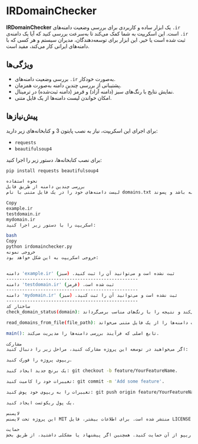 # IRDomainChecker

**IRDomainChecker** یک ابزار ساده و کاربردی برای بررسی وضعیت دامنه‌های `.ir` است. این اسکریپت به شما کمک می‌کند تا به‌سرعت بررسی کنید که آیا یک دامنه‌ی `.ir` ثبت شده است یا خیر. این ابزار برای توسعه‌دهندگان، مدیران سیستم و هر کسی که با دامنه‌های ایرانی کار می‌کند، مفید است.

## ویژگی‌ها
- بررسی وضعیت دامنه‌های `.ir` به‌صورت خودکار.
- پشتیبانی از بررسی چندین دامنه به‌صورت همزمان.
- نمایش نتایج با رنگ‌های سبز (دامنه آزاد) و قرمز (دامنه ثبت‌شده) در ترمینال.
- امکان خواندن لیست دامنه‌ها از یک فایل متنی.

## پیش‌نیازها
برای اجرای این اسکریپت، نیاز به نصب پایتون 3 و کتابخانه‌های زیر دارید:
- `requests`
- `beautifulsoup4`

برای نصب کتابخانه‌ها، دستور زیر را اجرا کنید:
```bash
pip install requests beautifulsoup4

نحوه استفاده
بررسی چندین دامنه از طریق فایل
لیست دامنه‌های خود را در یک فایل متنی با نام domains.txt قرار دهید. هر دامنه باید در یک خط جداگانه باشد و پسوند .ir را نیز شامل شود. مثال:

Copy
example.ir
testdomain.ir
mydomain.ir
اسکریپت را با دستور زیر اجرا کنید:

bash
Copy
python irdomainchecker.py
خروجی نمونه
خروجی اسکریپت به این شکل خواهد بود:


دامنه 'example.ir' ثبت نشده است و می‌توانید آن را ثبت کنید. (سبز)
--------------------------------------------------
دامنه 'testdomain.ir' ثبت شده است. (قرمز)
--------------------------------------------------
دامنه 'mydomain.ir' ثبت نشده است و می‌توانید آن را ثبت کنید. (سبز)
--------------------------------------------------
ساختار کد
check_domain_status(domain): این تابع وضعیت دامنه را بررسی می‌کند و نتیجه را با رنگ‌های مناسب برمی‌گرداند.

read_domains_from_file(file_path): این تابع لیست دامنه‌ها را از یک فایل متنی می‌خواند.

main(): تابع اصلی که فرآیند بررسی دامنه‌ها را مدیریت می‌کند.

مشارکت
اگر می‌خواهید در توسعه این پروژه مشارکت کنید، مراحل زیر را دنبال کنید:

ریپوی پروژه را فورک کنید.

یک برنچ جدید ایجاد کنید: git checkout -b feature/YourFeatureName.

تغییرات خود را کامیت کنید: git commit -m 'Add some feature'.

تغییرات را به ریپوی خود پوش کنید: git push origin feature/YourFeatureName.

یک پول ریکوئست ایجاد کنید.

لایسنس
این پروژه تحت لایسنس MIT منتشر شده است. برای اطلاعات بیشتر، فایل LICENSE را مطالعه کنید.

حمایت
اگر این پروژه برای شما مفید بود، می‌توانید با دادن ستاره (⭐) به ریپو از آن حمایت کنید. همچنین اگر پیشنهاد یا مشکلی داشتید، از طریق بخش Issues مطرح کنید.

